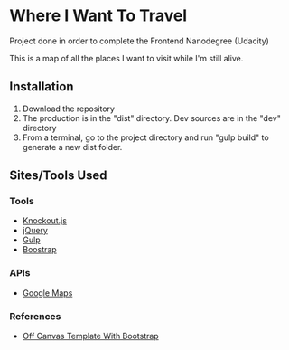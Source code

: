 # Where I Want To Travel


Project done in order to complete the Frontend Nanodegree (Udacity)

This is a map of all the places I want to visit while I'm still alive.


## Installation

1. Download the repository
2. The production is in the "dist" directory. Dev sources are in the "dev" directory
3. From a terminal, go to the project directory and run "gulp build" to generate a new dist folder.

## Sites/Tools Used

### Tools

* [Knockout.js](http://knockoutjs.com/)
* [jQuery](http://jquery.com)
* [Gulp](http://gulpjs.com/)
* [Boostrap](http://http://getbootstrap.com/)

### APIs

* [Google Maps](https://developers.google.com/maps/)

### References
* [Off Canvas Template With Bootstrap](http://www.bootstrapzero.com/bootstrap-template/off-canvas-sidebar)


